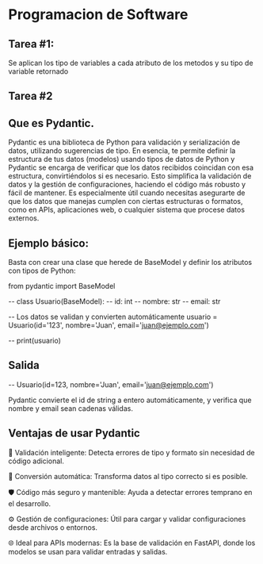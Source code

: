 # Programacion de Software
## Tarea #1:
Se aplican los tipo de variables a cada atributo de los metodos y su tipo de variable retornado

## Tarea #2 

## Que es Pydantic.
Pydantic es una biblioteca de Python para validación y serialización de datos, utilizando sugerencias de tipo. En esencia, te permite definir la estructura de tus datos (modelos) usando tipos de datos de Python y Pydantic se encarga de verificar que los datos recibidos coincidan con esa estructura, convirtiéndolos si es necesario. Esto simplifica la validación de datos y la gestión de configuraciones, haciendo el código más robusto y fácil de mantener. 
Es especialmente útil cuando necesitas asegurarte de que los datos que manejas cumplen con ciertas estructuras o formatos, como en APIs, aplicaciones web, o cualquier sistema que procese datos externos.

## Ejemplo básico:
Basta con crear una clase que herede de BaseModel y definir los atributos con tipos de Python:

from pydantic import BaseModel

-- class Usuario(BaseModel):
    -- id: int
    -- nombre: str
   -- email: str

-- Los datos se validan y convierten automáticamente
usuario = Usuario(id='123', nombre='Juan', email='juan@ejemplo.com')

 -- print(usuario)

## Salida
 -- Usuario(id=123, nombre='Juan', email='juan@ejemplo.com')

Pydantic convierte el id de string a entero automáticamente, y verifica que nombre y email sean cadenas válidas.

## Ventajas de usar Pydantic

🧠 Validación inteligente: Detecta errores de tipo y formato sin necesidad de código adicional.

🔄 Conversión automática: Transforma datos al tipo correcto si es posible.

🛡️ Código más seguro y mantenible: Ayuda a detectar errores temprano en el desarrollo.

⚙️ Gestión de configuraciones: Útil para cargar y validar configuraciones desde archivos o entornos.

🌐 Ideal para APIs modernas: Es la base de validación en FastAPI, donde los modelos se usan para validar entradas y salidas.
